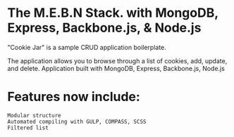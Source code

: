 # The M.E.B.N Stack. with MongoDB, Express, Backbone.js, & Node.js #

"Cookie Jar" is a sample CRUD application boilerplate.

The application allows you to browse through a list of cookies, add, update, and delete.
Application built with MongoDB, Express, Backbone.js, Node.js

# Features now include:
    Modular structure
    Automated compiling with GULP, COMPASS, SCSS
    Filtered list
